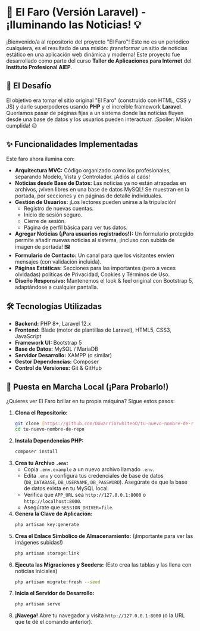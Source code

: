 # 📰 El Faro (Versión Laravel) - ¡Iluminando las Noticias! 💡

¡Bienvenido/a al repositorio del proyecto "El Faro"! Este no es un periódico cualquiera, es el resultado de una misión: ¡transformar un sitio de noticias estático en una aplicación web dinámica y moderna! Este proyecto fue desarrollado como parte del curso **Taller de Aplicaciones para Internet** del **Instituto Profesional AIEP**.

## 🎯 El Desafío

El objetivo era tomar el sitio original "El Faro" (construido con HTML, CSS y JS) y darle superpoderes usando **PHP** y el increíble framework **Laravel**. Queríamos pasar de páginas fijas a un sistema donde las noticias fluyen desde una base de datos y los usuarios pueden interactuar. ¡Spoiler: Misión cumplida! 😉

## ✨ Funcionalidades Implementadas

Este faro ahora ilumina con:

* **Arquitectura MVC:** Código organizado como los profesionales, separando Modelo, Vista y Controlador. ¡Adiós al caos!
* **Noticias desde Base de Datos:** Las noticias ya no están atrapadas en archivos, ¡viven libres en una base de datos MySQL! Se muestran en la portada, por secciones y en páginas de detalle individuales.
* **Gestión de Usuarios:** ¡Los lectores pueden unirse a la tripulación!
    * Registro de nuevas cuentas.
    * Inicio de sesión seguro.
    * Cierre de sesión.
    * Página de perfil básica para ver tus datos.
* **Agregar Noticias (¡Para usuarios registrados!):** Un formulario protegido permite añadir nuevas noticias al sistema, ¡incluso con subida de imagen de portada! 🖼️
* **Formulario de Contacto:** Un canal para que los visitantes envíen mensajes (con validación incluida).
* **Páginas Estáticas:** Secciones para las importantes (pero a veces olvidadas) políticas de Privacidad, Cookies y Términos de Uso.
* **Diseño Responsivo:** Mantenemos el look & feel original con Bootstrap 5, adaptándose a cualquier pantalla.

## 🛠️ Tecnologías Utilizadas

* **Backend:** PHP 8+, Laravel 12.x
* **Frontend:** Blade (motor de plantillas de Laravel), HTML5, CSS3, JavaScript
* **Framework UI:** Bootstrap 5
* **Base de Datos:** MySQL / MariaDB
* **Servidor Desarrollo:** XAMPP (o similar)
* **Gestor Dependencias:** Composer
* **Control de Versiones:** Git & GitHub

## 🚀 Puesta en Marcha Local (¡Para Probarlo!)

¿Quieres ver El Faro brillar en tu propia máquina? Sigue estos pasos:

1.  **Clona el Repositorio:**
    ```bash
    git clone [https://github.com/OowarriorwhiteoO/tu-nuevo-nombre-de-repo.git](https://github.com/OowarriorwhiteoO/tu-nuevo-nombre-de-repo.git)  # Reemplaza con el nombre correcto de tu repo
    cd tu-nuevo-nombre-de-repo
    ```
2.  **Instala Dependencias PHP:**
    ```bash
    composer install
    ```
3.  **Crea tu Archivo `.env`:**
    * Copia `.env.example` a un nuevo archivo llamado `.env`.
    * Edita `.env` y configura tus credenciales de base de datos (`DB_DATABASE`, `DB_USERNAME`, `DB_PASSWORD`). Asegúrate de que la base de datos exista en tu MySQL local.
    * Verifica que `APP_URL` sea `http://127.0.0.1:8000` o `http://localhost:8000`.
    * Asegúrate que `SESSION_DRIVER=file`.
4.  **Genera la Clave de Aplicación:**
    ```bash
    php artisan key:generate
    ```
5.  **Crea el Enlace Simbólico de Almacenamiento:** (¡Importante para ver las imágenes subidas!)
    ```bash
    php artisan storage:link
    ```
6.  **Ejecuta las Migraciones y Seeders:** (Esto crea las tablas y las llena con noticias iniciales)
    ```bash
    php artisan migrate:fresh --seed
    ```
7.  **Inicia el Servidor de Desarrollo:**
    ```bash
    php artisan serve
    ```
8.  **¡Navega!** Abre tu navegador y visita `http://127.0.0.1:8000` (o la URL que te dé el comando anterior).


